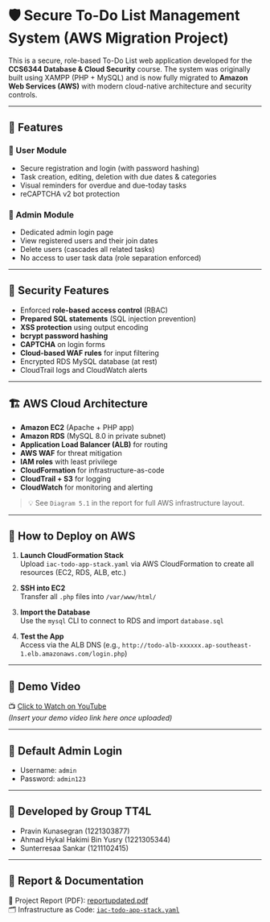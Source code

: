 
# 🛡️ Secure To-Do List Management System (AWS Migration Project)

This is a secure, role-based To-Do List web application developed for the **CCS6344 Database & Cloud Security** course. The system was originally built using XAMPP (PHP + MySQL) and is now fully migrated to **Amazon Web Services (AWS)** with modern cloud-native architecture and security controls.

---

## 📌 Features

### 👤 User Module
- Secure registration and login (with password hashing)
- Task creation, editing, deletion with due dates & categories
- Visual reminders for overdue and due-today tasks
- reCAPTCHA v2 bot protection

### 👮 Admin Module
- Dedicated admin login page
- View registered users and their join dates
- Delete users (cascades all related tasks)
- No access to user task data (role separation enforced)

---

## 🔐 Security Features
- Enforced **role-based access control** (RBAC)
- **Prepared SQL statements** (SQL injection prevention)
- **XSS protection** using output encoding
- **bcrypt password hashing**
- **CAPTCHA** on login forms
- **Cloud-based WAF rules** for input filtering
- Encrypted RDS MySQL database (at rest)
- CloudTrail logs and CloudWatch alerts

---

## 🏗️ AWS Cloud Architecture

- **Amazon EC2** (Apache + PHP app)
- **Amazon RDS** (MySQL 8.0 in private subnet)
- **Application Load Balancer (ALB)** for routing
- **AWS WAF** for threat mitigation
- **IAM roles** with least privilege
- **CloudFormation** for infrastructure-as-code
- **CloudTrail + S3** for logging
- **CloudWatch** for monitoring and alerting

> 💡 See `Diagram 5.1` in the report for full AWS infrastructure layout.

---

## 🚀 How to Deploy on AWS

1. **Launch CloudFormation Stack**  
   Upload `iac-todo-app-stack.yaml` via AWS CloudFormation to create all resources (EC2, RDS, ALB, etc.)

2. **SSH into EC2**  
   Transfer all `.php` files into `/var/www/html/`

3. **Import the Database**  
   Use the `mysql` CLI to connect to RDS and import `database.sql`

4. **Test the App**  
   Access via the ALB DNS (e.g., `http://todo-alb-xxxxxx.ap-southeast-1.elb.amazonaws.com/login.php`)

---

## 🎥 Demo Video

📺 [Click to Watch on YouTube](#)  
*(Insert your demo video link here once uploaded)*

---

## 🧪 Default Admin Login

- Username: `admin`
- Password: `admin123`

---

## 👥 Developed by Group TT4L

- Pravin Kunasegran (1221303877)  
- Ahmad Hykal Hakimi Bin Yusry (1221305344)  
- Sunterresaa Sankar (1211102415)

---

## 📄 Report & Documentation

📄 Project Report (PDF): [reportupdated.pdf](#)  
🗂️ Infrastructure as Code: [`iac-todo-app-stack.yaml`](todo-app.yaml)  
